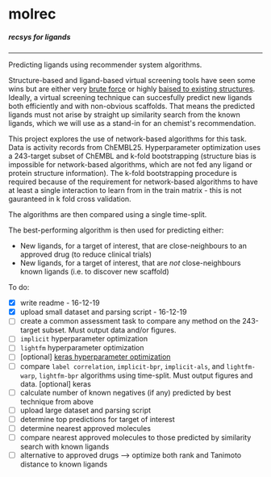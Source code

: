 # molrec
##### recsys for ligands
---


Predicting ligands using recommender system algorithms.

Structure-based and ligand-based virtual screening tools have seen some wins but are either very [brute force](https://www.nature.com/articles/s41586-019-0917-9) or highly [baised to existing structures](https://pubs.acs.org/doi/10.1021/acs.jcim.7b00403). Ideally, a virtual screening technique can succesfully predict new ligands both efficiently and with non-obvious scaffolds. That means the predicted ligands must not arise by straight up similarity search from the known ligands, which we will use as a stand-in for an chemist's recommendation.

This project explores the use of network-based algorithms for this task. Data is activity records from ChEMBL25. Hyperparameter optimization uses a 243-target subset of ChEMBL and k-fold bootstrapping (structure bias is impossible for network-based algorithms, which are not fed any ligand or protein structure information). The k-fold bootstrapping procedure is required because of the requirement for network-based algorithms to have at least a single interaction to learn from in the train matrix - this is not gauranteed in k fold cross validation. 

The algorithms are then compared using a single time-split. 

The best-performing algorithm is then used for predicting either: 
* New ligands, for a target of interest, that are close-neighbours to an approved drug (to reduce clinical trials)
* New ligands, for a target of interest, that are _not_ close-neighbours known ligands (i.e. to discover new scaffold) 

To do:
- [x] write readme - 16-12-19
- [x] upload small dataset and parsing script - 16-12-19
- [ ] create a common assessment task to compare any method on the 243-target subset. Must output data and/or figures.
- [ ] `implicit` hyperparameter optimization
- [ ] `lightfm` hyperparameter optimization
- [ ] [optional] [keras hyperparameter optimization](https://www.onceupondata.com/2019/02/10/nn-collaborative-filtering/)
- [ ] compare `label correlation`, `implicit-bpr`, `implicit-als`, and `lightfm-warp`, `lightfm-bpr` algorithms using time-split. Must output figures and data. [optional] keras 
- [ ] calculate number of known negatives (if any) predicted by best technique from above
- [ ] upload large dataset and parsing script
- [ ] determine top predictions for target of interest
- [ ] determine nearest approved molecules
- [ ] compare nearest approved molecules to those predicted by similarity search with known ligands
- [ ] alternative to approved drugs --> optimize both rank and Tanimoto distance to known ligands
